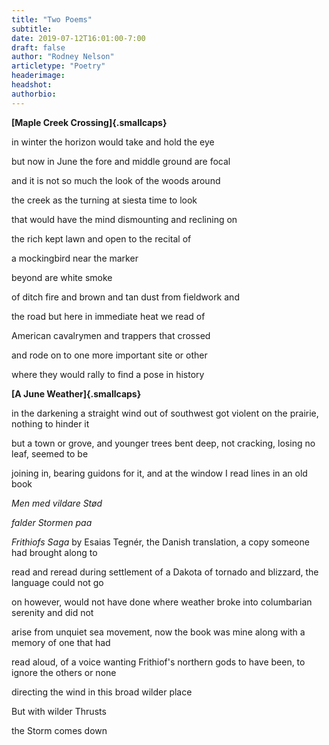 ```yaml
---
title: "Two Poems"
subtitle:
date: 2019-07-12T16:01:00-7:00
draft: false
author: "Rodney Nelson"
articletype: "Poetry"
headerimage:
headshot:
authorbio:
---
```


**[Maple Creek Crossing]{.smallcaps}**

in winter the horizon would take and hold the eye

but now in June the fore and middle ground are focal

and it is not so much the look of the woods around

the creek as the turning at siesta time to look

that would have the mind dismounting and reclining on

the rich kept lawn and open to the recital of

a mockingbird near the marker

beyond are white smoke

of ditch fire and brown and tan dust from fieldwork and

the road but here in immediate heat we read of

American cavalrymen and trappers that crossed

and rode on to one more important site or other

where they would rally to find a pose in history

**[A June Weather]{.smallcaps}**

in the darkening a straight wind out of southwest got violent on the
prairie, nothing to hinder it

but a town or grove, and younger trees bent deep, not cracking, losing
no leaf, seemed to be

joining in, bearing guidons for it, and at the window I read lines in an
old book

*Men med vildare Stød*

*falder Stormen paa*

*Frithiofs Saga* by Esaias Tegnér, the Danish translation, a copy
someone had brought along to

read and reread during settlement of a Dakota of tornado and blizzard,
the language could not go

on however, would not have done where weather broke into columbarian
serenity and did not

arise from unquiet sea movement, now the book was mine along with a
memory of one that had

read aloud, of a voice wanting Frithiof's northern gods to have been, to
ignore the others or none

directing the wind in this broad wilder place

But with wilder Thrusts

the Storm comes down
